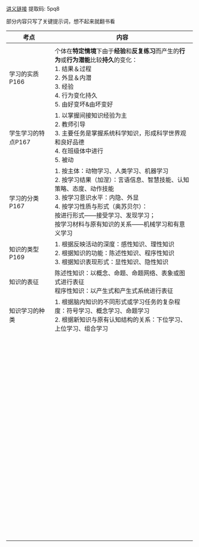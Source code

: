 [讲义链接](https://pan.baidu.com/s/1FSYP4gMjB_ZMoKxoruofQA) 提取码: 5pq8





部分内容只写了关键提示词，想不起来就翻书看



| 考点               | 内容                                                         |
| ------------------ | ------------------------------------------------------------ |
|                    |                                                              |
| 学习的实质P166     | 个体在**特定情境**下由于**经验**和**反复练习**而产生的**行为**或**行为潜能**比较**持久**的变化：<br />1. 结果＆过程<br />2. 外显＆内潜<br />3. 经验<br />4. 行为变化持久<br />5. 由好变坏&由坏变好 |
| 学生学习的特点P167 | 1. 以掌握间接知识经验为主<br />2. 教师引导<br />3. 主要任务是掌握系统科学知识，形成科学世界观和良好品德<br />4. 在班级体中进行<br />5. 被动 |
| 学习的分类P167     | 1. 按主体：动物学习、人类学习、机器学习<br />2. 按学习结果（加涅）：言语信息、智慧技能、认知策略、态度、动作技能<br />3. 按学习意识水平：内隐、外显<br />4. 按学习性质与形式（奥苏贝尔）：<br />按进行形式——接受学习、发现学习；<br />按学习材料与原有知识的关系——机械学习和有意义学习 |
| 知识的类型P169     | 1. 根据反映活动的深度：感性知识、理性知识<br />2. 根据知识的功能：陈述性知识、程序性知识<br />3. 根据知识表现形式：显性知识、隐性知识 |
| 知识的表征         | 陈述性知识：以概念、命题、命题网络、表象或图式进行表征<br />程序性知识：以产生式和产生式系统进行表征 |
| 知识学习的种类     | 1. 根据脑内知识的不同形式或学习任务的复杂程度：符号学习、概念学习、命题学习<br />2. 根据新知识与原有认知结构的关系：下位学习、上位学习、组合学习 |
|                    |                                                              |
|                    |                                                              |
|                    |                                                              |
|                    |                                                              |
|                    |                                                              |
|                    |                                                              |
|                    |                                                              |
|                    |                                                              |
|                    |                                                              |
|                    |                                                              |
|                    |                                                              |
|                    |                                                              |
|                    |                                                              |
|                    |                                                              |
|                    |                                                              |
|                    |                                                              |
|                    |                                                              |
|                    |                                                              |
|                    |                                                              |
|                    |                                                              |
|                    |                                                              |
|                    |                                                              |
|                    |                                                              |
|                    |                                                              |
|                    |                                                              |
|                    |                                                              |
|                    |                                                              |
|                    |                                                              |
|                    |                                                              |
|                    |                                                              |
|                    |                                                              |
|                    |                                                              |
|                    |                                                              |
|                    |                                                              |
|                    |                                                              |
|                    |                                                              |
|                    |                                                              |
|                    |                                                              |
|                    |                                                              |
|                    |                                                              |
|                    |                                                              |
|                    |                                                              |
|                    |                                                              |
|                    |                                                              |
|                    |                                                              |
|                    |                                                              |
|                    |                                                              |
|                    |                                                              |
|                    |                                                              |
|                    |                                                              |
|                    |                                                              |
|                    |                                                              |
|                    |                                                              |
|                    |                                                              |
|                    |                                                              |
|                    |                                                              |
|                    |                                                              |
|                    |                                                              |
|                    |                                                              |
|                    |                                                              |
|                    |                                                              |
|                    |                                                              |
|                    |                                                              |
|                    |                                                              |
|                    |                                                              |
|                    |                                                              |
|                    |                                                              |
|                    |                                                              |
|                    |                                                              |
|                    |                                                              |
|                    |                                                              |
|                    |                                                              |
|                    |                                                              |
|                    |                                                              |
|                    |                                                              |
|                    |                                                              |
|                    |                                                              |
|                    |                                                              |
|                    |                                                              |
|                    |                                                              |
|                    |                                                              |
|                    |                                                              |
|                    |                                                              |
|                    |                                                              |
|                    |                                                              |
|                    |                                                              |
|                    |                                                              |
|                    |                                                              |
|                    |                                                              |
|                    |                                                              |
|                    |                                                              |
|                    |                                                              |
|                    |                                                              |





